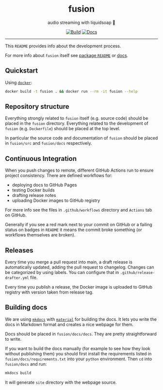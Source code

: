 <h1 align="center">fusion</h1>

<div align="center">

audio streaming with liquidsoap 🧼

[![Build](https://github.com/radio-aktywne/fusion/actions/workflows/build.yaml/badge.svg)](https://github.com/radio-aktywne/fusion/actions/workflows/build.yaml)
[![Docs](https://github.com/radio-aktywne/fusion/actions/workflows/docs.yaml/badge.svg)](https://github.com/radio-aktywne/fusion/actions/workflows/docs.yaml)

</div>

---

This `README` provides info about the development process.

For more info about `fusion` itself see
[package `README`](fusion/README.md) or
[docs](https://radio-aktywne.github.io/fusion).

## Quickstart

Using [`docker`](https://docs.docker.com/get-docker/):

```sh
docker build -t fusion . && docker run --rm -it fusion --help
```

## Repository structure

Everything strongly related to `fusion` itself (e.g. source code) should be placed in the `fusion` directory.
Everything related to the development of `fusion` (e.g. `Dockerfile`) should be placed at the top level.

In particular the source code and documentation of `fusion` should be placed in `fusion/src` and `fusion/docs` respectively.

## Continuous Integration

When you push changes to remote, different GitHub Actions run to ensure project consistency.
There are defined workflows for:

- deploying docs to GitHub Pages
- testing Docker builds
- drafting release notes
- uploading Docker images to GitHub registry

For more info see the files in `.github/workflows` directory and `Actions` tab on GitHub.

Generally if you see a red mark next to your commit on GitHub or a failing status on badges in `README` it means the commit broke something (or workflows themselves are broken).

## Releases

Every time you merge a pull request into main, a draft release is automatically updated, adding the pull request to changelog.
Changes can be categorized by using labels. You can configure that in `.github/release-drafter.yml` file.

Every time you publish a release, the Docker image is uploaded to GitHub registry with version taken from release tag.

## Building docs

We are using [`mkdocs`](https://www.mkdocs.org) with [`material`](https://squidfunk.github.io/mkdocs-material) for building the docs.
It lets you write the docs in Markdown format and creates a nice webpage for them.

Docs should be placed in `fusion/docs/docs`.
They are pretty straightforward to write.

If you want to build the docs manually (for example to see how they look without publishing them)
you should first install the requirements listed in `fusion/docs/requirements.txt` into your `python` environment.
Then `cd` into `fusion/docs` and run:

```sh
mkdocs build
```

It will generate `site` directory with the webpage source.
